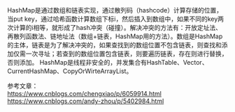  HashMap是通过数组和链表实现，通过散列码（hashcode）计算存储的位置，当put key，通过哈希函数计算数组下标i，然后插入到数组中，如果不同的key两次计算的i相等，就形成了hash冲突（碰撞）。解决冲突的方法有：开放定址法、再散列函数法、链地址法（数组+链表，HashMap用的方法）。数组是HashMap的主体，链表是为了解决冲突的，如果查找到的数组位置不包含链表，则查找和添加仅需一次寻址；若查到的数组位置包含链表，则要遍历链表，存在则进行替换，否则添加。
      HashMap是线程非安全的，并发集合有HashTable、Vector、CurrentHashMap、CopyOrWirteArrayList。<p>
 参考文章：<br>
 https://www.cnblogs.com/chengxiao/p/6059914.html<br>
 https://www.cnblogs.com/andy-zhou/p/5402984.html
      
